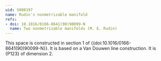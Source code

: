 ```yaml
---
uid: S000197
name: Rudin's nonmetrizable manifold
refs:
- doi: 10.1016/0166-8641(90)90099-N
  name: Two nonmetrizable manifolds (M. E. Rudin)
---
```


This space is constructed in section 1 of {{doi:10.1016/0166-8641(90)90099-N}}. 
It is based on a Van Douwen line construction. It is {P123} of dimension $2$.

